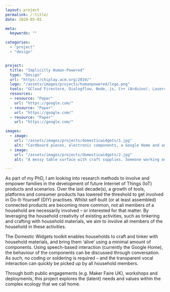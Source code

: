 ```yaml
---
layout: project
permalink: /:title/
date: 2020-05-01

meta:
  keywords: ""

categories:
  - "project"
  - "design"


project:
  title: "Implicitly Human-Powered"
  type: "Design"
  url: "https://chiplay.acm.org/2019/"
  logo: "/assets/images/projects/humanpowered/logo.png"
  tools: "GCloud Firestore, Dialogflow, Node,.js, C++ (Arduino), Lasercutter"
  resources:
  - resource: "Paper"
    url: "https://google.com/"
  - resource: "Paper"
    url: "https://google.com/"
  - resource: "Paper"
    url: "https://google.com/"

images:
  - image:
    url: "/assets/images/projects/domesticwidgets/1.jpg"
    alt: "Cardboard pieces, electronic components, a Google Home and an assembled Domestic Widget"
  - image:
    url: "/assets/images/projects/domesticwidgets/2.jpg"
    alt: "A messy table surface with craft supplies. Someone working on a Domestic Widget."

---
```

<p>As part of my PhD, I am looking into research methods to involve and empower families in the development of future Internet of Things (IoT) products and scenarios. Over the last decade(s), a growth of tools, platforms and consumer products has lowered the threshold to get involved in Do-It-Yourself (DIY) practises. Whilst self-built (or at least assembled) connected products are becoming more common, not all members of a household are necessarily involved – or interested for that matter. By leveraging the household creativity of existing activities, such as tinkering and crafting with household materials, we aim to involve all members of the household in these activities.

The Domestic Widgets toolkit enables households to craft and tinker with household materials, and bring them ‘alive’ using a minimal amount of components. Using speech-based interaction (currently the Google Home), the behaviour of the components can be discussed through conversation. As such, no coding or soldering is required – and the transparent vocal interaction can quickly be picked up by all household members.

Through both public engagements (e.g. Maker Faire UK), workshops and deployments, this project explores the (latent) needs and values within the complex ecology that we call home.</p>
